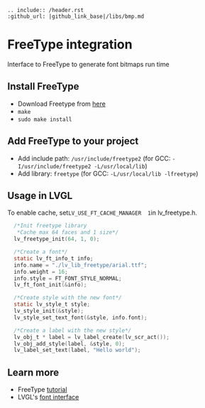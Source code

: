 ```eval_rst
.. include:: /header.rst 
:github_url: |github_link_base|/libs/bmp.md
```

# FreeType integration
Interface to FreeType to generate font bitmaps run time

## Install FreeType
- Download Freetype from [here](https://sourceforge.net/projects/freetype/files/)
- `make`
- `sudo make install`

## Add FreeType to your project
- Add include path: `/usr/include/freetype2` (for GCC: `-I/usr/include/freetype2 -L/usr/local/lib`)
- Add library: `freetype` (for GCC: `-L/usr/local/lib -lfreetype`)

## Usage in LVGL

To enable cache, set`LV_USE_FT_CACHE_MANAGER  1`in lv_freetype.h.

```c
  /*Init freetype library
   *Cache max 64 faces and 1 size*/
  lv_freetype_init(64, 1, 0);

  /*Create a font*/
  static lv_ft_info_t info;
  info.name = "./lv_lib_freetype/arial.ttf";
  info.weight = 16;
  info.style = FT_FONT_STYLE_NORMAL;
  lv_ft_font_init(&info);

  /*Create style with the new font*/
  static lv_style_t style;
  lv_style_init(&style);
  lv_style_set_text_font(&style, info.font);

  /*Create a label with the new style*/
  lv_obj_t * label = lv_label_create(lv_scr_act());
  lv_obj_add_style(label, &style, 0);
  lv_label_set_text(label, "Hello world");

```

## Learn more
- FreeType [tutorial](https://www.freetype.org/freetype2/docs/tutorial/step1.html) 
- LVGL's [font interface](https://docs.lvgl.io/v7/en/html/overview/font.html#add-a-new-font-engine)

